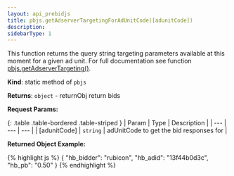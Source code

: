 ```yaml
---
layout: api_prebidjs
title: pbjs.getAdserverTargetingForAdUnitCode([adunitCode])
description:
sidebarType: 1
---
```



This function returns the query string targeting parameters available at this moment for a given ad unit. For full documentation see function [pbjs.getAdserverTargeting()](/dev-docs/publisher-api-reference/getAdserverTargeting.html).

**Kind**: static method of `pbjs`

**Returns**: `object` - returnObj return bids

**Request Params:**

{: .table .table-bordered .table-striped }
| Param | Type | Description |
| --- | --- | --- |
| [adunitCode] | `string` | adUnitCode to get the bid responses for |

**Returned Object Example:**

{% highlight js %}
{
  "hb_bidder": "rubicon",
  "hb_adid": "13f44b0d3c",
  "hb_pb": "0.50"
}
{% endhighlight %}

